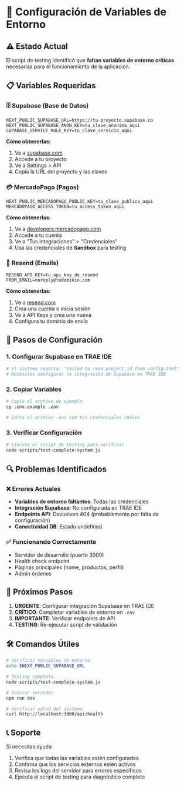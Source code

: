 # 🔧 Configuración de Variables de Entorno

## ⚠️ Estado Actual
El script de testing identificó que **faltan variables de entorno críticas** necesarias para el funcionamiento de la aplicación.

## 📋 Variables Requeridas

### 🗄️ Supabase (Base de Datos)
```env
NEXT_PUBLIC_SUPABASE_URL=https://tu-proyecto.supabase.co
NEXT_PUBLIC_SUPABASE_ANON_KEY=tu_clave_anonima_aqui
SUPABASE_SERVICE_ROLE_KEY=tu_clave_servicio_aqui
```

**Cómo obtenerlas:**
1. Ve a [supabase.com](https://supabase.com)
2. Accede a tu proyecto
3. Ve a Settings > API
4. Copia la URL del proyecto y las claves

### 💳 MercadoPago (Pagos)
```env
NEXT_PUBLIC_MERCADOPAGO_PUBLIC_KEY=tu_clave_publica_aqui
MERCADOPAGO_ACCESS_TOKEN=tu_access_token_aqui
```

**Cómo obtenerlas:**
1. Ve a [developers.mercadopago.com](https://developers.mercadopago.com)
2. Accede a tu cuenta
3. Ve a "Tus integraciones" > "Credenciales"
4. Usa las credenciales de **Sandbox** para testing

### 📧 Resend (Emails)
```env
RESEND_API_KEY=tu_api_key_de_resend
FROM_EMAIL=noreply@tudominio.com
```

**Cómo obtenerlas:**
1. Ve a [resend.com](https://resend.com)
2. Crea una cuenta o inicia sesión
3. Ve a API Keys y crea una nueva
4. Configura tu dominio de envío

## 🚀 Pasos de Configuración

### 1. Configurar Supabase en TRAE IDE
```bash
# El sistema reporta: "Failed to read project_id from config.toml"
# Necesitas configurar la integración de Supabase en TRAE IDE
```

### 2. Copiar Variables
```bash
# Copia el archivo de ejemplo
cp .env.example .env

# Edita el archivo .env con tus credenciales reales
```

### 3. Verificar Configuración
```bash
# Ejecuta el script de testing para verificar
node scripts/test-complete-system.js
```

## 🔍 Problemas Identificados

### ❌ Errores Actuales
- **Variables de entorno faltantes**: Todas las credenciales
- **Integración Supabase**: No configurada en TRAE IDE
- **Endpoints API**: Devuelven 404 (probablemente por falta de configuración)
- **Conectividad DB**: Estado undefined

### ✅ Funcionando Correctamente
- Servidor de desarrollo (puerto 3000)
- Health check endpoint
- Páginas principales (home, productos, perfil)
- Admin órdenes

## 🎯 Próximos Pasos

1. **URGENTE**: Configurar integración Supabase en TRAE IDE
2. **CRÍTICO**: Completar variables de entorno en `.env`
3. **IMPORTANTE**: Verificar endpoints de API
4. **TESTING**: Re-ejecutar script de validación

## 🛠️ Comandos Útiles

```bash
# Verificar variables de entorno
echo $NEXT_PUBLIC_SUPABASE_URL

# Testing completo
node scripts/test-complete-system.js

# Iniciar servidor
npm run dev

# Verificar salud del sistema
curl http://localhost:3000/api/health
```

## 📞 Soporte

Si necesitas ayuda:
1. Verifica que todas las variables estén configuradas
2. Confirma que los servicios externos estén activos
3. Revisa los logs del servidor para errores específicos
4. Ejecuta el script de testing para diagnóstico completo